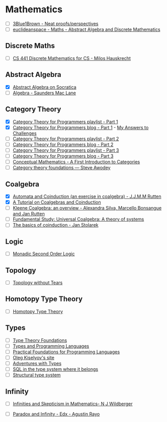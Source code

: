 # Mathematics

  - [ ] [3Blue1Brown - Neat proofs/perspectives](https://www.youtube.com/playlist?list=PLZHQObOWTQDPSKntUcMArGheySM4gL7wS)
  - [ ] [euclideanspace - Maths - Abstract Algebra and Discrete Mathematics](http://euclideanspace.com/maths/discrete/index.htm)

## Discrete Maths

  - [ ] [CS 441 Discrete Mathematics for CS - Milos Hauskrecht](https://github.com/awalterschulze/learning/blob/master/DiscreteMathematicsForCS.md)

## Abstract Algebra

  - [x] [Abstract Algebra on Socratica](https://www.youtube.com/playlist?list=PLi01XoE8jYoi3SgnnGorR_XOW3IcK-TP6)
  - [ ] [Algebra - Saunders Mac Lane](https://www.amazon.com/gp/product/0821816462/ref=dbs_a_def_rwt_bibl_vppi_i1)

## Category Theory

  - [x] [Category Theory for Programmers playlist - Part 1](https://www.youtube.com/playlist?list=PLbgaMIhjbmEnaH_LTkxLI7FMa2HsnawM_)
  - [x] [Category Theory for Programmers blog - Part 1](https://bartoszmilewski.com/2014/10/28/category-theory-for-programmers-the-preface/) - [My Answers to Challenges](https://github.com/awalterschulze/category-theory-for-programmers-challenges)
  - [ ] [Category Theory for Programmers playlist - Part 2](https://www.youtube.com/playlist?list=PLbgaMIhjbmElia1eCEZNvsVscFef9m0dm)
  - [ ] [Category Theory for Programmers blog - Part 2](https://bartoszmilewski.com/2014/10/28/category-theory-for-programmers-the-preface/)
  - [ ] [Category Theory for Programmers playlist - Part 3](https://www.youtube.com/watch?v=F5uEpKwHqdk&list=PLbgaMIhjbmEn64WVX4B08B4h2rOtueWIL)
  - [ ] [Category Theory for Programmers blog - Part 3](https://bartoszmilewski.com/2014/10/28/category-theory-for-programmers-the-preface/)
  - [ ] [Conceptual Mathematics - A First Introduction to Categories](http://admin.cambridge.org/se/academic/subjects/mathematics/logic-categories-and-sets/conceptual-mathematics-first-introduction-categories-2nd-edition#dsw6Z4zPOAEr2ZrJ.97)
  - [ ] [Category theory foundations — Steve Awodey](https://www.youtube.com/playlist?list=PLGCr8P_YncjVjwAxrifKgcQYtbZ3zuPlb)

## Coalgebra

  - [x] [Automata and Coinduction (an exercise in coalgebra) - J.J.M.M Rutten](https://fldit-www.cs.uni-dortmund.de/~peter/Rutten/AutomataCoind.pdf)
  - [x] [A Tutorial on Coalgebras and Coinduction](https://pdfs.semanticscholar.org/40bb/e9978e2c4080740f55634ac58033bfb37d36.pdf)
  - [ ] [Kleene Coalgebra: an overview - Alexandra Silva, Marcello Bonsangue and Jan Rutten](https://homepages.cwi.nl/~janr/papers/files-of-papers/2011-nvti.pdf)
  - [ ] [Fundamental Study: Universal Coalgebra: A theory of systems](http://www.sciencedirect.com/science/article/pii/S0304397500000566)
  - [ ] [The basics of coinduction - Jan Stolarek](http://lambda.jstolarek.com/2015/03/the-basics-of-coinduction/)

## Logic

  - [ ] [Monadic Second Order Logic](https://cs.stackexchange.com/questions/82994/monadic-second-order-logic-for-dummies)
  
## Topology

  - [ ] [Topology without Tears](http://www.topologywithouttears.net/topbook.pdf)

## Homotopy Type Theory

  - [ ] [Homotopy Type Theory](http://%0Ahttp://www.cs.cmu.edu/~rwh/courses/hott/)

## Types

  - [ ] [Type Theory Foundations](https://www.youtube.com/playlist?list=PLGCr8P_YncjXRzdGq2SjKv5F2J8HUFeqN)
  - [ ] [Types and Programming Languages](https://www.cis.upenn.edu/~bcpierce/tapl/)
  - [ ] [Practical Foundations for Programming Languages](https://www.cs.cmu.edu/~rwh/pfpl/2nded.pdf)
  - [ ] [Oleg Kiselyov's site](http://okmij.org/ftp/)
  - [ ] [Adventures with Types](https://www.youtube.com/watch?v=6COvD8oynmI)
  - [ ] [SQL in the type system where it belongs](http://ren.zone/articles/opaleye-sot)
  - [ ] [Structural type system](https://en.wikipedia.org/wiki/Structural_type_system)

## Infinity

  - [ ] [Infinities and Skepticism in Mathematics- N J Wildberger](https://www.youtube.com/watch?v=E_dGqavx5AU)
  - [ ] [Paradox and Infinity - Edx - Agustin Rayo](https://www.edx.org/course/paradox-infinity-mitx-24-118x-0)
  
